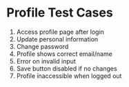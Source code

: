 # Profile Test Cases

1. Access profile page after login
2. Update personal information
3. Change password
4. Profile shows correct email/name
5. Error on invalid input
6. Save button disabled if no changes
7. Profile inaccessible when logged out
